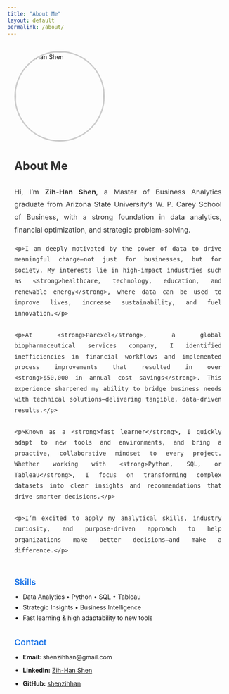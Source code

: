 ```yaml
---
title: "About Me"
layout: default
permalink: /about/
---
```


<style>
.about-wrapper {
  display: flex;
  flex-direction: row;
  flex-wrap: wrap;
  align-items: center;
  gap: 2rem;
  max-width: 1000px;
  margin: 2rem auto;
  padding: 0 1rem;
}

.about-photo {
  width: 200px;
  height: 200px;
  border-radius: 50%;
  object-fit: cover;
  border: 3px solid #ccc;
  flex-shrink: 0;
}

.about-content {
  flex: 1;
  min-width: 280px;
  font-size: 1rem;
  line-height: 1.8;
  color: #333;
  text-align: justify;
}

.section {
  max-width: 900px;
  margin: 2rem auto;
  padding: 0 1rem;
}

.section h3 {
  color: #1a73e8;
  font-size: 1.2rem;
  margin-bottom: 0.6rem;
  font-weight: 600;
}

ul.skills, ul.contact-list {
  margin: 0;
  padding-left: 1.2rem;
  line-height: 1.7;
}

.contact-list li {
  margin-bottom: 0.4rem;
}
</style>

<div class="about-wrapper">
  <img class="about-photo" src="https://github.com/shenzihhan.png" alt="Zih-Han Shen">
  
  <div class="about-content">
    <h2 style="font-size: 1.6rem; font-weight: bold; margin-top: 0;">About Me</h2>
    <p>Hi, I’m <strong>Zih-Han Shen</strong>, a Master of Business Analytics graduate from Arizona State University’s W. P. Carey School of Business, with a strong foundation in data analytics, financial optimization, and strategic problem-solving.</p>
    
    <p>I am deeply motivated by the power of data to drive meaningful change—not just for businesses, but for society. My interests lie in high-impact industries such as <strong>healthcare, technology, education, and renewable energy</strong>, where data can be used to improve lives, increase sustainability, and fuel innovation.</p>

    <p>At <strong>Parexel</strong>, a global biopharmaceutical services company, I identified inefficiencies in financial workflows and implemented process improvements that resulted in over <strong>$50,000 in annual cost savings</strong>. This experience sharpened my ability to bridge business needs with technical solutions—delivering tangible, data-driven results.</p>

    <p>Known as a <strong>fast learner</strong>, I quickly adapt to new tools and environments, and bring a proactive, collaborative mindset to every project. Whether working with <strong>Python, SQL, or Tableau</strong>, I focus on transforming complex datasets into clear insights and recommendations that drive smarter decisions.</p>

    <p>I’m excited to apply my analytical skills, industry curiosity, and purpose-driven approach to help organizations make better decisions—and make a difference.</p>
  </div>
</div>

<div class="section">
  <h3>Skills</h3>
  <ul class="skills">
    <li>Data Analytics • Python • SQL • Tableau</li>
    <li>Strategic Insights • Business Intelligence</li>
    <li>Fast learning & high adaptability to new tools</li>
  </ul>
</div>

<div class="section">
  <h3>Contact</h3>
  <ul class="contact-list">
    <li><strong>Email:</strong> shenzihhan@gmail.com</li>
    <li><strong>LinkedIn:</strong> <a href="https://www.linkedin.com/in/zih-han-shen-552983286/" target="_blank">Zih-Han Shen</a></li>
    <li><strong>GitHub:</strong> <a href="https://github.com/shenzihhan" target="_blank">shenzihhan</a></li>
  </ul>
</div>
